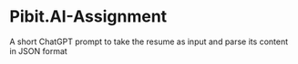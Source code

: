 # Pibit.AI-Assignment
A short ChatGPT prompt to take the resume as input and parse its content in JSON format
